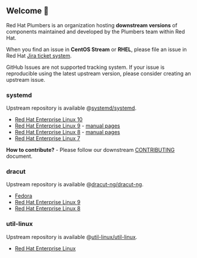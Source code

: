<!-- markdownlint-disable MD041 -->
## Welcome 👋

Red Hat Plumbers is an organization hosting **downstream versions** of components maintained and developed by the Plumbers team within Red Hat.

When you find an issue in **CentOS Stream** or **RHEL**, please file an issue in Red Hat [Jira ticket system](https://issues.redhat.com/secure/CreateIssueDetails!init.jspa?pid=12332745&issuetype=1&priority=10300).

GitHub Issues are not supported tracking system. If your issue is reproducible using the latest upstream version, please consider creating an upstream issue.

### systemd

Upstream repository is available @[systemd/systemd](https://github.com/systemd/systemd).

- [Red Hat Enterprise Linux 10](https://github.com/redhat-plumbers/systemd-rhel10)
- [Red Hat Enterprise Linux 9](https://github.com/redhat-plumbers/systemd-rhel9) - [manual pages](https://redhat-plumbers.github.io/systemd-rhel9/)
- [Red Hat Enterprise Linux 8](https://github.com/redhat-plumbers/systemd-rhel8) - [manual pages](https://redhat-plumbers.github.io/systemd-rhel8/)
- [Red Hat Enterprise Linux 7](https://github.com/redhat-plumbers/systemd-rhel7)

**How to contribute?** - Please follow our downstream [CONTRIBUTING](https://github.com/redhat-plumbers/.github/blob/main/docs/SYSTEMD_CONTRIBUTING.md) document.

### dracut

Upstream repository is available @[dracut-ng/dracut-ng](https://github.com/dracut-ng/dracut-ng).

- [Fedora](https://github.com/redhat-plumbers/dracut-fedora)
- [Red Hat Enterprise Linux 9](https://github.com/redhat-plumbers/dracut-rhel9)
- [Red Hat Enterprise Linux 8](https://github.com/redhat-plumbers/dracut-rhel8)

### util-linux

Upstream repository is available @[util-linux/util-linux](https://github.com/util-linux/util-linux).

- [Red Hat Enterprise Linux](https://github.com/redhat-plumbers/util-linux-rhel)
